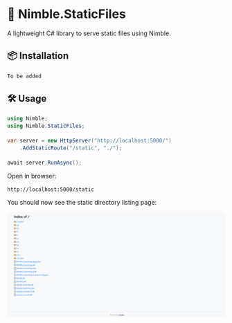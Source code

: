 # 📁 Nimble.StaticFiles

A lightweight C# library to serve static files using Nimble.

## 📦 Installation

```bash
To be added
```

## 🛠️ Usage

```csharp
using Nimble;
using Nimble.StaticFiles;

var server = new HttpServer("http://localhost:5000/")
    .AddStaticRoute("/static", "./");

await server.RunAsync();
```

Open in browser:

```
http://localhost:5000/static
```

You should now see the static directory listing page:

![Screenshot](../../assets/directoryListing.png "App Screenshot")